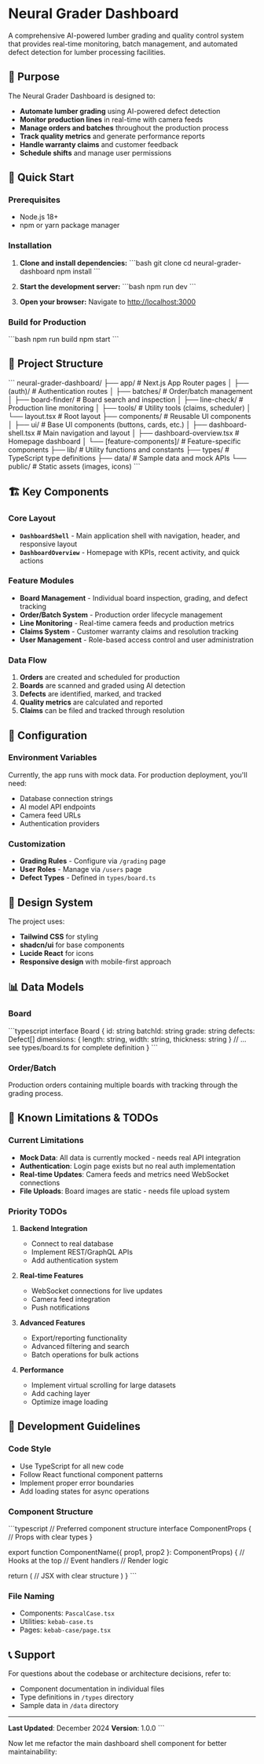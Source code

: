 # Neural Grader Dashboard

A comprehensive AI-powered lumber grading and quality control system that provides real-time monitoring, batch management, and automated defect detection for lumber processing facilities.

## 🎯 Purpose

The Neural Grader Dashboard is designed to:
- **Automate lumber grading** using AI-powered defect detection
- **Monitor production lines** in real-time with camera feeds
- **Manage orders and batches** throughout the production process
- **Track quality metrics** and generate performance reports
- **Handle warranty claims** and customer feedback
- **Schedule shifts** and manage user permissions

## 🚀 Quick Start

### Prerequisites
- Node.js 18+ 
- npm or yarn package manager

### Installation

1. **Clone and install dependencies:**
   \`\`\`bash
   git clone <repository-url>
   cd neural-grader-dashboard
   npm install
   \`\`\`

2. **Start the development server:**
   \`\`\`bash
   npm run dev
   \`\`\`

3. **Open your browser:**
   Navigate to [http://localhost:3000](http://localhost:3000)

### Build for Production
\`\`\`bash
npm run build
npm start
\`\`\`

## 📁 Project Structure

\`\`\`
neural-grader-dashboard/
├── app/                          # Next.js App Router pages
│   ├── (auth)/                   # Authentication routes
│   ├── batches/                  # Order/batch management
│   ├── board-finder/             # Board search and inspection
│   ├── line-check/               # Production line monitoring
│   ├── tools/                    # Utility tools (claims, scheduler)
│   └── layout.tsx                # Root layout
├── components/                   # Reusable UI components
│   ├── ui/                       # Base UI components (buttons, cards, etc.)
│   ├── dashboard-shell.tsx       # Main navigation and layout
│   ├── dashboard-overview.tsx    # Homepage dashboard
│   └── [feature-components]/     # Feature-specific components
├── lib/                          # Utility functions and constants
├── types/                        # TypeScript type definitions
├── data/                         # Sample data and mock APIs
└── public/                       # Static assets (images, icons)
\`\`\`

## 🏗️ Key Components

### Core Layout
- **`DashboardShell`** - Main application shell with navigation, header, and responsive layout
- **`DashboardOverview`** - Homepage with KPIs, recent activity, and quick actions

### Feature Modules
- **Board Management** - Individual board inspection, grading, and defect tracking
- **Order/Batch System** - Production order lifecycle management
- **Line Monitoring** - Real-time camera feeds and production metrics
- **Claims System** - Customer warranty claims and resolution tracking
- **User Management** - Role-based access control and user administration

### Data Flow
1. **Orders** are created and scheduled for production
2. **Boards** are scanned and graded using AI detection
3. **Defects** are identified, marked, and tracked
4. **Quality metrics** are calculated and reported
5. **Claims** can be filed and tracked through resolution

## 🔧 Configuration

### Environment Variables
Currently, the app runs with mock data. For production deployment, you'll need:
- Database connection strings
- AI model API endpoints  
- Camera feed URLs
- Authentication providers

### Customization
- **Grading Rules** - Configure via `/grading` page
- **User Roles** - Manage via `/users` page  
- **Defect Types** - Defined in `types/board.ts`

## 🎨 Design System

The project uses:
- **Tailwind CSS** for styling
- **shadcn/ui** for base components
- **Lucide React** for icons
- **Responsive design** with mobile-first approach

## 📊 Data Models

### Board
\`\`\`typescript
interface Board {
  id: string
  batchId: string
  grade: string
  defects: Defect[]
  dimensions: { length: string, width: string, thickness: string }
  // ... see types/board.ts for complete definition
}
\`\`\`

### Order/Batch
Production orders containing multiple boards with tracking through the grading process.

## 🚧 Known Limitations & TODOs

### Current Limitations
- **Mock Data**: All data is currently mocked - needs real API integration
- **Authentication**: Login page exists but no real auth implementation
- **Real-time Updates**: Camera feeds and metrics need WebSocket connections
- **File Uploads**: Board images are static - needs file upload system

### Priority TODOs
1. **Backend Integration**
   - Connect to real database
   - Implement REST/GraphQL APIs
   - Add authentication system

2. **Real-time Features**
   - WebSocket connections for live updates
   - Camera feed integration
   - Push notifications

3. **Advanced Features**
   - Export/reporting functionality
   - Advanced filtering and search
   - Batch operations for bulk actions

4. **Performance**
   - Implement virtual scrolling for large datasets
   - Add caching layer
   - Optimize image loading

## 🤝 Development Guidelines

### Code Style
- Use TypeScript for all new code
- Follow React functional component patterns
- Implement proper error boundaries
- Add loading states for async operations

### Component Structure
\`\`\`typescript
// Preferred component structure
interface ComponentProps {
  // Props with clear types
}

export function ComponentName({ prop1, prop2 }: ComponentProps) {
  // Hooks at the top
  // Event handlers
  // Render logic
  
  return (
    // JSX with clear structure
  )
}
\`\`\`

### File Naming
- Components: `PascalCase.tsx`
- Utilities: `kebab-case.ts`
- Pages: `kebab-case/page.tsx`

## 📞 Support

For questions about the codebase or architecture decisions, refer to:
- Component documentation in individual files
- Type definitions in `/types` directory
- Sample data in `/data` directory

---

**Last Updated**: December 2024
**Version**: 1.0.0
\`\`\`

Now let me refactor the main dashboard shell component for better maintainability:
